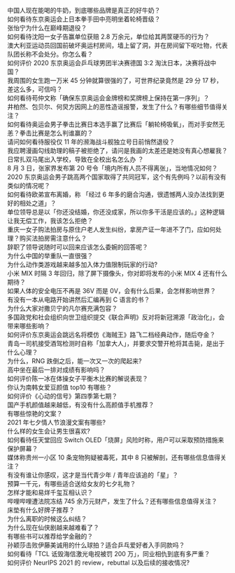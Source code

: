 中国人现在能喝的牛奶，到底哪些品牌是真正的好牛奶？  
如何看待东京奥运会上日本拳手田中亮明坐着轮椅晋级？  
张怡宁为什么在巅峰期退役？  
如何看待沈阳一女子告赢单位获赔 2.8 万余元，单位给其两筐硬币的行为？  
澳大利亚运动员回国前破坏奥运村房间，墙上留了洞，并在房间留下呕吐物，代表队团长称不会处分。你怎么看？  
如何评价 2020 东京奥运会乒乓球男团半决赛德国 3:2 淘汰日本，决赛将战中国？  
我周围的女生跑一万米 45 分钟就算很强的了，可世界纪录竟然是 29 分 17 秒，差这么多，可信吗？  
如何看待苟仲文称「确保东京奥运会金牌榜和奖牌榜上保持在第一序列」？  
井柏然、包贝尔、何炅方因网上的恶性造谣报警，发生了什么？有哪些细节值得关注？  
如何看待奥运会男子拳击比赛日本选手赢了比赛后「躺轮椅吸氧」，而对手安然无恙？拳击比赛是怎么判谁赢的？  
请问如何看待服役仅 11 年的濒海战斗舰独立号日前悄然退役？  
我应聘漫画勾线助理的稿子被拒绝了，请问是我画的太差还是她没有真心想雇我？  
日常扎双马尾出入学校，导致在全校出名怎么办 ？  
8 月 3 日，张家界发布第 20 号令「境内所有人员不得离张」，当地情况如何？  
2020 东京奥运会男子跳高两个国家取得了共同冠军，这个有先例吗？以前有没有类似的情况呢？  
如何看待欧弟宣布离婚，称 「经过 6 年多的磨合沟通，很遗憾两人没办法找到更好的相处之道」？  
单位领导总是以「你还没结婚，你还没成家，所以你多干活是应该的。」这种逻辑让我无偿工作，我该怎么拒绝？  
重庆一女子购法拍房与原住户老人发生纠纷，拿房产证一年进不了门，应如何处理？购买法拍房需注意什么？  
辞职了领导说随时可以回来应该怎么委婉的回答呢？  
为什么中国的举重队一直很强？  
为什么动作类游戏越来越多加入体力值限制玩家的行动?  
小米 MIX 时隔 3 年回归，除了屏下摄像头，你对即将发布的小米 MIX 4 还有什么期待？  
如果人体的安全电压不再是 36V 而是 0V，会有什么后果，会怎样影响世界？  
有没有一本从电路开始讲然后汇编再到 C 语言的书？  
为什么大家对撒贝宁的凡尔赛充满包容？  
多国政党和社会组织向世卫组织提交《联合声明》反对将新冠溯源「政治化」，会带来哪些影响？  
如何评价东京奥运会跳远名将模仿《海贼王》路飞二档经典动作，随后夺金？  
青岛一司机接受酒驾检测时自称「加拿大人」，并要求交警开枪将其击毙，是出于什么心理？  
为什么，RNG 跌倒之后，能一次又一次的爬起来?  
高中坐在最后一排对成绩有影响吗？  
如何评价陈一冰在体操女子平衡木比赛的解说表现？  
你认为南韩女爱豆颜值 top10 有哪些？  
如何评价《心动的信号》第四季第七期？  
国产手机颜值越来越低，有没有什么高颜值手机推荐？  
有哪些惊艳的文案？  
2021 年七夕情人节浪漫文案有哪些?  
什么样的女生会让男生很喜欢?  
如何看待任天堂回应 Switch OLED「烧屏」风险时称，用户可以采取预防措施来保护屏幕？  
媒体称贵州一小区 10 条宠物狗疑被毒死，其中 8 只被解剖，还有哪些信息值得关注？  
有没有谁让你感叹，这才是当代青少年 / 青年应该追的「星」？  
预算一千元，有哪些适合送给女友的七夕礼物？  
怎样才能和易烊千玺互相认识？  
哔哩哔哩遭法院冻结 745 余万元财产，发生了什么？还有哪些信息值得关注？  
床垫有什么好牌子推荐？  
为什么离职的时候这么纠结？  
为什么现在仙侠剧越来越难看了？  
有哪些书可以推荐给学金融的？  
孙颖莎击败伊藤美诚用的什么球拍？适合乒乓爱好者入手同款吗？  
如何看待「TCL 诋毁海信激光电视被罚 200 万」，同业相仇到底有多严重？  
如何评价 NeurIPS 2021 的 review，rebuttal 以及后续的接收情况?  
